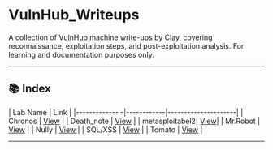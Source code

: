 # VulnHub_Writeups
A collection of VulnHub machine write-ups by Clay, covering reconnaissance, exploitation steps, and post-exploitation analysis. For learning and documentation purposes only.

----
## 📚 Index

| Lab Name       | Link                             |
|-------------  -|------------|---------------------|
| Chronos        | [View](./VulnHub_Chronos)        |
| Death_note     | [View](./VulnHub_Deathnote)      |
| metasploitabel2| [View](./VulnHub_metasploitable2)|
| Mr.Robot       | [View](./VulnHub_Mr.Robot)       |
| Nully          | [View](./VulnHub_Nully)          |
| SQL/XSS        | [View](./VUlnHub_SQL,XSS)        |
| Tomato         | [View](./VulnHub_Tomato)         |


----